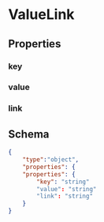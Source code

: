 # ValueLink
## Properties
### key
### value
### link
## Schema
            
```json
{
    "type":"object",
    "properties": {
    "properties": {
        "key": "string"
        "value": "string"
        "link": "string"
    }
}
```
